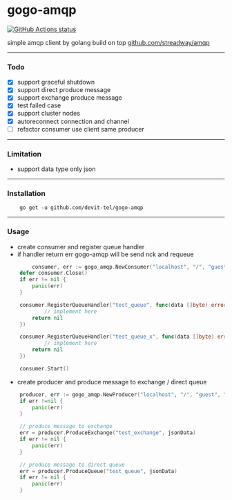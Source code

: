 # gogo-amqp

<p align="left">
  <a href="https://github.com/devit-tel/gogo-amqp"><img alt="GitHub Actions status" src="https://github.com/devit-tel/gogo-amqp/workflows/go-test/badge.svg"></a>
</p>

simple amqp client by golang build on top [github.com/streadway/amqp](https://github.com/streadway/amqp)

---

### Todo

- [x] support graceful shutdown
- [x] support direct produce message
- [x] support exchange produce message
- [x] test failed case
- [x] support cluster nodes
- [x] autoreconnect connection and channel
- [ ] refactor consumer use client same producer
---

### Limitation

- support data type only json

---

### Installation

```
    go get -u github.com/devit-tel/gogo-amqp
```

---

### Usage

- create consumer and register queue handler
- if handler return err gogo-amqp will be send nck and requeue

```go
    	consumer, err := gogo_amqp.NewConsumer("localhost", "/", "guest", "guest", 5672, "amqp")
	defer consumer.Close()
	if err != nil {
		panic(err)
	}

	consumer.RegisterQueueHandler("test_queue", func(data []byte) error {
        	// implement here
		return nil
	})

	consumer.RegisterQueueHandler("test_queue_x", func(data []byte) error {
        	// implement here
		return nil
	})

	consumer.Start()
```

- create producer and produce message to exchange / direct queue

```go
    producer, err := gogo_amqp.NewProducer("localhost", "/", "guest", "guest", 5672, "amqp")
    if err !=nil {
        panic(err)
    }

    // produce message to exchange
    err = producer.ProduceExchange("test_exchange", jsonData)
    if err != nil {
        panic(err)
    }

    // produce message to direct queue
    err = producer.ProduceQueue("test_queue", jsonData)
    if err != nil {
        panic(err)
    }
```
